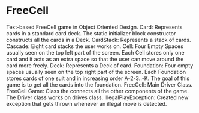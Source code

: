 # FreeCell
Text-based FreeCell game in Object Oriented Design.
Card: Represents cards in a standard card deck. The static initializer block constructor constructs all the cards in a Deck.
CardStack: Represents a stack of cards.
Cascade: Eight card stacks the user works on.
Cell: Four Empty Spaces usually seen on the top left part of the screen. Each Cell stores only one card and it acts as an extra space so that the user can move around the card more freely. 
Deck: Represents a Deck of card.
Foundation: Four empty spaces usually seen on the top right part of the screen. Each Foundation stores cards of one suit and in increasing order A-2-3..-K. The goal of this game is to get all the cards into the foundation.
FreeCell: Main Driver Class.
FreeCell Game: Class the connects all the other components of the game. The Driver class works on drives class.
IllegalPlayException: Created new exception that gets thrown whenever an illegal move is detected.
